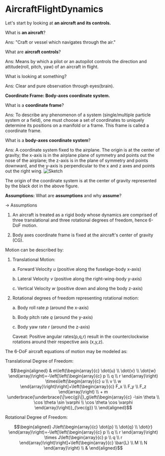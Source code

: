 # AircraftFlightDynamics

Let's start by looking at **an aircraft and its controls.**

What is **an aircraft**?

Ans: "Craft or vessel which navigates through the air."

What are **aircraft controls**?

Ans: Means by which a pilot or an autopilot controls the direction and attitude(roll, pitch, yaw) of an aircraft in flight.

What is looking at something?

Ans: Clear and pure observation through eyes(brain).


**Coordinate Frame: Body-axes coordinate system.**

What is a **coordinate frame**?

Ans: To describe any phenomenon of a system (single/multiple particle system or a field), one must choose a set of coordinates to uniquely determine its positions on a manifold or a frame. This frame is called a coordinate frame. 

What is a **body-axes coordinate system**?

Ans: A coordinate system fixed to the airplane. The origin is at the center of gravity; the x-axis is in the airplane plane of symmetry and points out the nose of the airplane; the z-axis is in the plane of symmetry and points downward, and the y-axis is perpendicular to the x and z axes and points out the right wing.
![Sketch](https://github.com/Praful22/AircraftFlightDynamics/assets/65821250/d958eda9-7a2e-489e-aa57-bd01f76c9d32)

The origin of the coordinate system is at the center of gravity represented by the black dot in the above figure. 

**Assumptions:**
What are **assumptions** and why **assume**?

-> Assumptions 

1. An aircraft is treated as a rigid body whose dynamics are comprised of three translational and three rotational degrees of freedom, hence 6-DoF motion.

2. Body axes coordinate frame is fixed at the aircraft's center of gravity (CG).

Motion can be described by:
1. Translational Motion:

    a. Forward Velocity $\textit{u}$ (positive along the fuselage-body x-axis)

    b. Lateral Velocity $\textit{v}$ (positive along the right-wing-body y-axis)

    c. Vertical Velocity $\textit{w}$ (positive down and along the body z-axis)


2. Rotational degrees of freedom representing rotational motion:

    a. Body roll rate $\textit{p}$ (around the x-axis)

    b. Body pitch rate $\textit{q}$ (around the y-axis)

    c. Body yaw rate $\textit{r}$ (around the z-axis)

   Caveat: Positive angular rates(p,q,r) result in the counterclockwise rotations around their respective axis (x,y,z).

The 6-DoF aircraft equations of motion may be modeled as:

Translational Degree of Freedom: 
```math
\begin{aligned}
& m\left(\begin{array}{c}
\dot{u} \\
\dot{v} \\
\dot{w}
\end{array}\right)=-\left[\left(\begin{array}{c}
p \\
q \\
r
\end{array}\right) \times\left(\begin{array}{c}
u \\
v \\
w
\end{array}\right)\right]+\left(\begin{array}{c}
F_x \\
F_y \\
F_z
\end{array}\right) \\
+ m \underbrace{\underbrace{\|\vec{g}\|}_g\left(\begin{array}{c}
-\sin \theta \\
\cos \theta \sin \varphi \\
\cos \theta \cos \varphi
\end{array}\right)}_{\vec{g}} \\
\end{aligned}
```
Rotational Degree of Freedom:
```math
\begin{aligned}
 J\left(\begin{array}{c}
\dot{p} \\
\dot{q} \\
\dot{r}
\end{array}\right)=-\left[\left(\begin{array}{c}
p \\
q \\
r
\end{array}\right) \times J\left(\begin{array}{c}
p \\
q \\
r
\end{array}\right)\right]+\left(\begin{array}{c}
\bar{L} \\
M \\
N
\end{array}\right) \\
&
\end{aligned}
```






